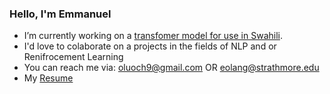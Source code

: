 ### Hello, I'm Emmanuel

- I’m currently working on a [transfomer model for use in Swahili](https://github.com/e-olang/Custom-Transfomers).
- I'd love to colaborate on a projects in the fields of NLP and or Renifrocement Learning
- You can reach me via: oluoch9@gmail.com OR eolang@strathmore.edu
- My [Resume](https://github.com/e-olang/e-olang.github.io/blob/master/eolangresume.pdf)

